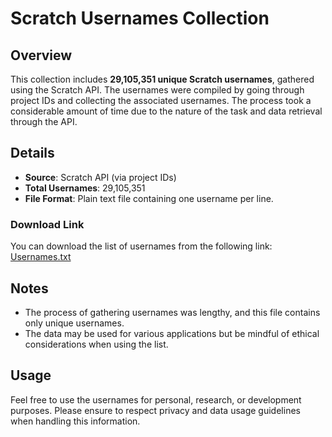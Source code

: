 # Scratch Usernames Collection

## Overview

This collection includes **29,105,351 unique Scratch usernames**, gathered using the Scratch API. The usernames were compiled by going through project IDs and collecting the associated usernames. The process took a considerable amount of time due to the nature of the task and data retrieval through the API.

## Details

- **Source**: Scratch API (via project IDs)
- **Total Usernames**: 29,105,351
- **File Format**: Plain text file containing one username per line.
  
### Download Link
You can download the list of usernames from the following link:
[Usernames.txt](https://www.mediafire.com/file/devvt8d4afhesjw/usernames.txt/file)

## Notes

- The process of gathering usernames was lengthy, and this file contains only unique usernames.
- The data may be used for various applications but be mindful of ethical considerations when using the list.

## Usage

Feel free to use the usernames for personal, research, or development purposes. Please ensure to respect privacy and data usage guidelines when handling this information.
